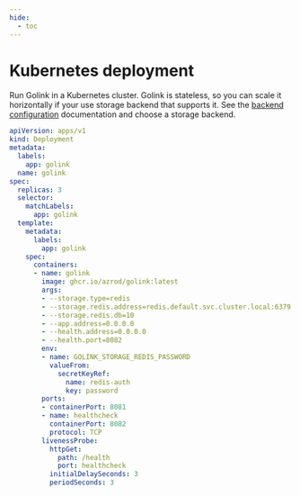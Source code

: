 ```yaml
---
hide:
  - toc
---
```


# Kubernetes deployment

Run Golink in a Kubernetes cluster. Golink is stateless, so you can scale it horizontally if your use storage backend that supports it.
See the [backend configuration](../storage/index.md) documentation and choose a storage backend.

```yaml
apiVersion: apps/v1
kind: Deployment
metadata:
  labels:
    app: golink
  name: golink
spec:
  replicas: 3
  selector:
    matchLabels:
      app: golink
  template:
    metadata:
      labels:
        app: golink
    spec:
      containers:
      - name: golink
        image: ghcr.io/azrod/golink:latest
        args:
        - --storage.type=redis
        - --storage.redis.address=redis.default.svc.cluster.local:6379
        - --storage.redis.db=10
        - --app.address=0.0.0.0
        - --health.address=0.0.0.0
        - --health.port=8082
        env:
        - name: GOLINK_STORAGE_REDIS_PASSWORD
          valueFrom:
            secretKeyRef:
              name: redis-auth
              key: password
        ports:
        - containerPort: 8081
        - name: healthcheck
          containerPort: 8082
          protocol: TCP
        livenessProbe:
          httpGet:
            path: /health
            port: healthcheck
          initialDelaySeconds: 3
          periodSeconds: 3
```
